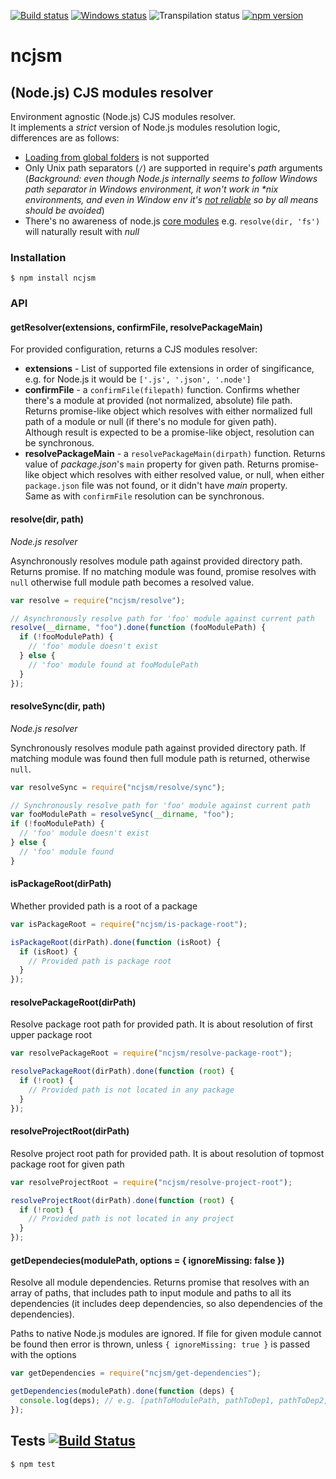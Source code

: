 [![Build status][nix-build-image]][nix-build-url]
[![Windows status][win-build-image]][win-build-url]
![Transpilation status][transpilation-image]
[![npm version][npm-image]][npm-url]

# ncjsm

## (Node.js) CJS modules resolver

Environment agnostic (Node.js) CJS modules resolver.  
It implements a _strict_ version of Node.js modules resolution logic, differences are as follows:

- [Loading from global folders](https://nodejs.org/api/all.html#all_loading_from_the_global_folders) is not supported
- Only Unix path separators (`/`) are supported in require's _path_ arguments (_Background: even though Node.js internally seems to follow Windows path separator in Windows environment, it won't work in \*nix environments, and even in Window env it's [not reliable](https://github.com/nodejs/node/issues/6049) so by all means should be avoided_)
- There's no awareness of node.js [core modules](https://nodejs.org/api/all.html#all_core_modules)
  e.g. `resolve(dir, 'fs')` will naturally result with _null_

### Installation

    $ npm install ncjsm

### API

#### getResolver(extensions, confirmFile, resolvePackageMain)

For provided configuration, returns a CJS modules resolver:

- **extensions** - List of supported file extensions in order of singificance, e.g. for Node.js it would be `['.js', '.json', '.node']`
- **confirmFile** - a `confirmFile(filepath)` function. Confirms whether there's a module at provided (not normalized, absolute) file path. Returns promise-like object which resolves with either normalized full path of a module or null (if there's no module for given path).  
  Although result is expected to be a promise-like object, resolution can be synchronous.
- **resolvePackageMain** - a `resolvePackageMain(dirpath)` function. Returns value of _package.json_'s `main` property for given path. Returns promise-like object which resolves with either resolved value, or null, when either `package.json` file was not found, or it didn't have _main_ property.  
  Same as with `confirmFile` resolution can be synchronous.

#### resolve(dir, path)

_Node.js resolver_

Asynchronously resolves module path against provided directory path.
Returns promise. If no matching module was found, promise resolves with `null` otherwise
full module path becomes a resolved value.

```javascript
var resolve = require("ncjsm/resolve");

// Asynchronously resolve path for 'foo' module against current path
resolve(__dirname, "foo").done(function (fooModulePath) {
  if (!fooModulePath) {
    // 'foo' module doesn't exist
  } else {
    // 'foo' module found at fooModulePath
  }
});
```

#### resolveSync(dir, path)

_Node.js resolver_

Synchronously resolves module path against provided directory path.
If matching module was found then full module path is returned, otherwise `null`.

```javascript
var resolveSync = require("ncjsm/resolve/sync");

// Synchronously resolve path for 'foo' module against current path
var fooModulePath = resolveSync(__dirname, "foo");
if (!fooModulePath) {
  // 'foo' module doesn't exist
} else {
  // 'foo' module found
}
```

#### isPackageRoot(dirPath)

Whether provided path is a root of a package

```javascript
var isPackageRoot = require("ncjsm/is-package-root");

isPackageRoot(dirPath).done(function (isRoot) {
  if (isRoot) {
    // Provided path is package root
  }
});
```

#### resolvePackageRoot(dirPath)

Resolve package root path for provided path. It is about resolution of first upper package root

```javascript
var resolvePackageRoot = require("ncjsm/resolve-package-root");

resolvePackageRoot(dirPath).done(function (root) {
  if (!root) {
    // Provided path is not located in any package
  }
});
```

#### resolveProjectRoot(dirPath)

Resolve project root path for provided path. It is about resolution of topmost package root for given path

```javascript
var resolveProjectRoot = require("ncjsm/resolve-project-root");

resolveProjectRoot(dirPath).done(function (root) {
  if (!root) {
    // Provided path is not located in any project
  }
});
```

#### getDependecies(modulePath, options = { ignoreMissing: false })

Resolve all module dependencies. Returns promise that resolves with an array of paths, that includes path to input module and paths to all its dependencies (it includes deep dependencies, so also dependencies of the dependencies).

Paths to native Node.js modules are ignored. If file for given module cannot be found then error is thrown, unless `{ ignoreMissing: true }` is passed with the options

```javascript
var getDependencies = require("ncjsm/get-dependencies");

getDependencies(modulePath).done(function (deps) {
  console.log(deps); // e.g. [pathToModulePath, pathToDep1, pathToDep2, ...pathToDepn]
});
```

## Tests [![Build Status](https://travis-ci.org/medikoo/ncjsm.svg)](https://travis-ci.org/medikoo/ncjsm)

    $ npm test

[nix-build-image]: https://semaphoreci.com/api/v1/medikoo-org/ncjsm/branches/master/shields_badge.svg
[nix-build-url]: https://semaphoreci.com/medikoo-org/ncjsm
[win-build-image]: https://ci.appveyor.com/api/projects/status/i68ocohu91ejv77k?svg=true
[win-build-url]: https://ci.appveyor.com/project/medikoo/ncjsm
[transpilation-image]: https://img.shields.io/badge/transpilation-free-brightgreen.svg
[npm-image]: https://img.shields.io/npm/v/ncjsm.svg
[npm-url]: https://www.npmjs.com/package/ncjsm
